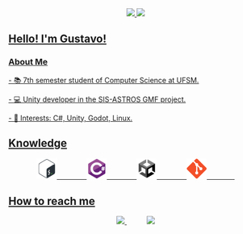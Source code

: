 
<div align="center">
  <a href="https://github.com/Guglis02">
  <img height="150em" src="https://github-readme-stats.vercel.app/api?username=Guglis02&show_icons=true&theme=dracula&include_all_commits=true&count_private=true"/>
  <img height="150em" src="https://github-readme-stats.vercel.app/api/top-langs/?username=Guglis02&layout=compact&langs_count=7&theme=dracula"/>
</div>

## Hello! I'm Gustavo!
  
### About Me
<div style="display: inline_block"  >
<p> - 📚 7th semester student of Computer Science at UFSM. </p>
<p> - 💻 Unity developer in the SIS-ASTROS GMF project. </p>
<p> - 🎯 Interests: C#, Unity, Godot, Linux. </p>   
  
  
</div>
    
## Knowledge
<div align="center">
    <img height="40" src="https://raw.githubusercontent.com/devicons/devicon/master/icons/bash/bash-original.svg">
    &nbsp;&nbsp;&nbsp;&nbsp;&nbsp;&nbsp;&nbsp;&nbsp;&nbsp;&nbsp;&nbsp;&nbsp;&nbsp;
    <img height="40" src="https://raw.githubusercontent.com/devicons/devicon/master/icons/csharp/csharp-original.svg">
    &nbsp;&nbsp;&nbsp;&nbsp;&nbsp;&nbsp;&nbsp;&nbsp;&nbsp;&nbsp;&nbsp;&nbsp;&nbsp;
    <img height="40" src="https://raw.githubusercontent.com/devicons/devicon/master/icons/unity/unity-original.svg">
    &nbsp;&nbsp;&nbsp;&nbsp;&nbsp;&nbsp;&nbsp;&nbsp;&nbsp;&nbsp;&nbsp;&nbsp;&nbsp;
    <img height="40" src="https://raw.githubusercontent.com/devicons/devicon/master/icons/git/git-original.svg">
    &nbsp;&nbsp;&nbsp;&nbsp;&nbsp;&nbsp;&nbsp;&nbsp;&nbsp;&nbsp;&nbsp;&nbsp;&nbsp;  
</div>
  
## How to reach me

<p align="center">
    <a href="mailto:gustavomf02@gmail.com">
        <img src="https://img.shields.io/badge/gmail-D14836?&style=for-the-badge&logo=gmail&logoColor=white&link=mailto:gustavomf02@gmail.com">
    </a>
    &nbsp;&nbsp;&nbsp;&nbsp;&nbsp;&nbsp;&nbsp;&nbsp;&nbsp;
    <a href="https://www.linkedin.com/in/gustavo-machado-de-freitas/">
        <img src="https://img.shields.io/badge/linkedin-%230077B5.svg?&style=for-the-badge&logo=linkedin&logoColor=white&link=https://www.linkedin.com/in/gustavo-machado-de-freitas/">
    </a>
    
</p>
   
</p>

##
